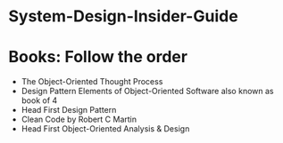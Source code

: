# System-Design-Insider-Guide

# Books: Follow the order
<ul>
    <li>The Object-Oriented Thought Process</li>
    <li>Design Pattern Elements of Object-Oriented Software also known as book of 4</li>
    <li>Head First Design Pattern</li>
    <li>Clean Code by Robert C Martin</li>
    <li>Head First Object-Oriented Analysis & Design</li>
</ul>